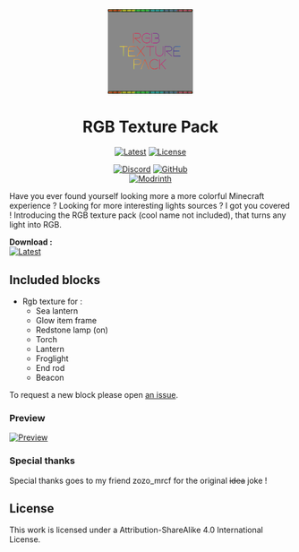 <div align="center">

<img src="https://github.com/Valdr687/RGB-texture-pack/blob/main/pack.png?raw=true" alt="Pack logo" width="30%">

# RGB Texture Pack

[![Latest][img-latest]][url-latest]
[![License](https://img.shields.io/badge/License-CC%20BY--SA%204.0-lightgrey.svg?style=for-the-badge)](https://creativecommons.org/licenses/by-sa/4.0/)

[![Discord][img-discord]][url-discord]
[![GitHub][img-github]][url-github]  
[![Modrinth][img-modrinth]][url-modrinth]

</div>

Have you ever found yourself looking more a more colorful Minecraft experience ? Looking for more interesting lights sources ? I got you covered ! Introducing the RGB texture pack (cool name not included), that turns any light into RGB.

**Download :**  
[![Latest][img-latest]][url-latest]

## Included blocks

- Rgb texture for :
  - Sea lantern
  - Glow item frame
  - Redstone lamp (on)
  - Torch
  - Lantern
  - Froglight
  - End rod
  - Beacon

To request a new block please open [an issue](https://github.com/Valdr687/RGB-Texture-pack/issues).

### Preview

[![Preview](https://img.youtube.com/vi/WYYKK6Xu7B8/0.jpg)](https://www.youtube.com/watch?v=WYYKK6Xu7B8)

### Special thanks

Special thanks goes to my friend zozo_mrcf for the original ~~idea~~ joke !

## License

This work is licensed under a Attribution-ShareAlike 4.0 International  License.  

<!-- URLs -->

[img-discord]: <https://img.shields.io/badge/Discord-5865F2?style=for-the-badge&logo=discord&logoColor=white>
[img-github]: <https://img.shields.io/badge/GitHub-100000?style=for-the-badge&logo=github&logoColor=white>
[img-modrinth]: <https://img.shields.io/modrinth/dt/maQkz5tH?style=for-the-badge>
[img-latest]: <https://img.shields.io/modrinth/v/maQkz5tH?style=for-the-badge&logo=Modrinth>

[url-github]: <https://github.com/Valdr687/RGB-Texture-pack>
[url-discord]: <https://discord.com/invite/rKgAg8X>
[url-modrinth]: <https://modrinth.com/resourcepack/rgb-texture-pack>
[url-latest]: <https://modrinth.com/resourcepack/rgb-texture-pack/version/3>
